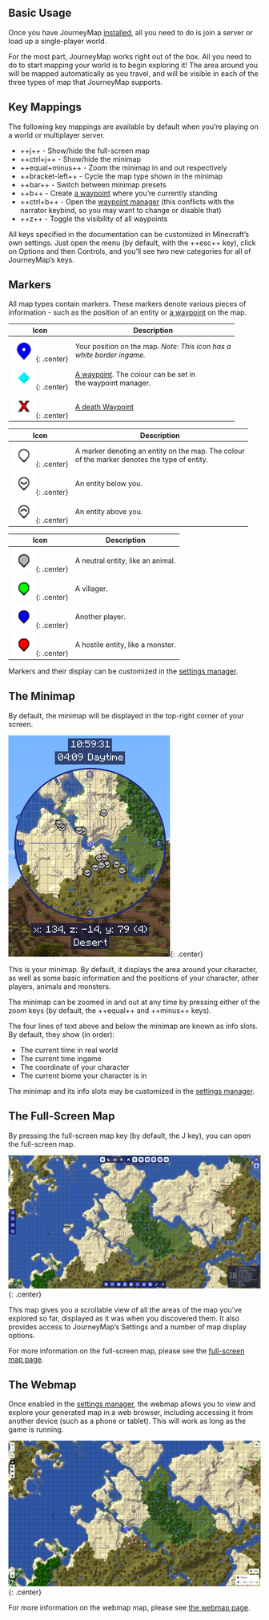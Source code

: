 ## **Basic Usage**

Once you have JourneyMap [installed](installing.md), all you need to do is join a server or load up a single-player world.

For the most part, JourneyMap works right out of the box. All you need to do to start mapping your world is to begin exploring it! The area around you will be mapped automatically as you travel, and will be visible in each of the three types of map that JourneyMap supports.

## **Key Mappings**

The following key mappings are available by default when you’re playing on a world or multiplayer server.

- ++j++ - Show/hide the full-screen map
- ++ctrl+j++ - Show/hide the minimap
- ++equal+minus++ - Zoom the minimap in and out respectively
- ++bracket-left++ - Cycle the map type shown in the minimap
- ++bar++ - Switch between minimap presets
- ++b++ - Create [a waypoint](waypoints.md) where you’re currently standing
- ++ctrl+b++ - Open the [waypoint manager](waypoints.md) (this conflicts with the narrator keybind, so you may want to change or disable that)
- ++z++ - Toggle the visibility of all waypoints

All keys specified in the documentation can be customized in Minecraft’s own settings. Just open the menu (by default, with the ++esc++ key), click on Options and then Controls, and you’ll see two new categories for all of JourneyMap’s keys.

## **Markers**

All map types contain markers. These markers denote various pieces of information - such as the position of an entity or [a waypoint](waypoints.md) on the map.

| Icon                                                          | Description                                                                    |
|---------------------------------------------------------------|--------------------------------------------------------------------------------|
| ![Marker-Player](../img/markers/marker-player.png){: .center} | Your position on the map. *Note: This icon has a <br>white border ingame.*     |
| ![Waypoint](../img/markers/waypoint.png){: .center}           | [A waypoint](waypoints.md). The colour can be set in <br>the waypoint manager. |
| ![Waypoint](../img/markers/waypoint-death.png){: .center}     | [A death Waypoint](waypoints.md)                                               |

| Icon                                                                  | Description                                                                                      |
|-----------------------------------------------------------------------|--------------------------------------------------------------------------------------------------|
| ![Marker-White](../img/markers/marker-white.png){: .center}           | A marker denoting an entity on the map. The colour <br>of the marker denotes the type of entity. |
| ![Marker-White-Down](../img/markers/marker-white-down.png){: .center} | An entity below you.                                                                             |
| ![Marker-White-Up](../img/markers/marker-white-up.png){: .center}     | An entity above you.                                                                             |

| Icon                                                        | Description                       |
|-------------------------------------------------------------|-----------------------------------|
| ![Marker-Grey](../img/markers/marker-grey.png){: .center}   | A neutral entity, like an animal. |
| ![Marker-Green](../img/markers/marker-green.png){: .center} | A villager.                       |
| ![Marker-Blue](../img/markers/marker-blue.png){: .center}   | Another player.                   |
| ![Marker-Red](../img/markers/marker-red.png){: .center}     | A hostile entity, like a monster. |

Markers and their display can be customized in the [settings manager](settings.md#waypoint-settings).

## **The Minimap**

By default, the minimap will be displayed in the top-right corner of your screen.

![Minimap](../img/minimap.png){: .center}

This is your minimap. By default, it displays the area around your character, as well as some basic information and the positions of your character, other players, animals and monsters.

The minimap can be zoomed in and out at any time by pressing either of the zoom keys (by default, the ++equal++ and ++minus++ keys).

The four lines of text above and below the minimap are known as info slots. By default, they show (in order):

- The current time in real world
- The current time ingame
- The coordinate of your character
- The current biome your character is in

The minimap and its info slots may be customized in the [settings manager](settings.md#minimap-settings).

## **The Full-Screen Map**

By pressing the full-screen map key (by default, the J key), you can open the full-screen map.

![Full-Screen-Map](../img/full-screen.png){: .center}

This map gives you a scrollable view of all the areas of the map you’ve explored so far, displayed as it was when you discovered them. It also provides access to JourneyMap’s Settings and a number of map display options.

For more information on the full-screen map, please see the [full-screen map page](full-screen-map.md).

## **The Webmap**

Once enabled in the [settings manager](settings.md), the webmap allows you to view and explore your generated map in a web browser, including accessing it from another device (such as a phone or tablet). This will work as long as the game is running.

![Webmap](../img/webmap.png){: .center}

For more information on the webmap map, please see [the webmap page](settings.md#webmap-settings).
